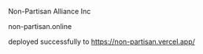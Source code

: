 Non-Partisan Alliance Inc

non-partisan.online

deployed successfully to https://non-partisan.vercel.app/